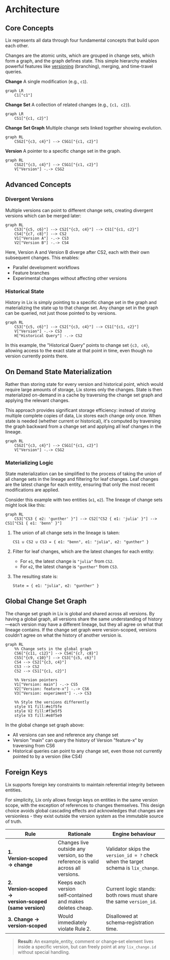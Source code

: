 # Architecture

## Core Concepts

Lix represents all data through four fundamental concepts that build upon each other.

Changes are the atomic units, which are grouped in change sets, which form a graph, and the graph defines state. This simple hierarchy enables powerful features like [versioning](./features/versions.md) (branching), merging, and time-travel queries.

**Change** A single modification (e.g., `c1`).

```mermaid
graph LR
    C1["c1"]
```

**Change Set** A collection of related changes (e.g., `{c1, c2}`).

```mermaid
graph LR
    CS1["{c1, c2}"]
```

**Change Set Graph** Multiple change sets linked together showing evolution.

```mermaid
graph RL
    CSG2["{c3, c4}"] --> CSG1["{c1, c2}"]
```

**Version** A pointer to a specific change set in the graph.

```mermaid
graph RL
    CSG2["{c3, c4}"] --> CSG1["{c1, c2}"]
    V["Version"] -.-> CSG2
```

## Advanced Concepts

### Divergent Versions

Multiple versions can point to different change sets, creating divergent versions which can be merged later:

```mermaid
graph RL
    CS3["{c5, c6}"] --> CS2["{c3, c4}"] --> CS1["{c1, c2}"]
    CS4["{c7, c8}"] --> CS2
    V1["Version A"] -.-> CS3
    V2["Version B"] -.-> CS4
```

Here, Version A and Version B diverge after CS2, each with their own subsequent changes. This enables:

- Parallel development workflows
- Feature branches
- Experimental changes without affecting other versions

### Historical State

History in Lix is simply pointing to a specific change set in the graph and materializing the state up to that change set. Any change set in the graph can be queried, not just those pointed to by versions.

```mermaid
graph RL
    CS3["{c5, c6}"] --> CS2["{c3, c4}"] --> CS1["{c1, c2}"]
    V["Version"] -.-> CS3
    H["Historical Query"] -.-> CS2
```

In this example, the "Historical Query" points to change set `{c3, c4}`, allowing access to the exact state at that point in time, even though no version currently points there.

## On Demand State Materialization

Rather than storing state for every version and historical point, which would require large amounts of storage, Lix stores only the changes. State is then materialized on-demand in a cache by traversing the change set graph and applying the relevant changes.

This approach provides significant storage efficiency: instead of storing multiple complete copies of data, Lix stores each change only once. When state is needed (whether current or historical), it's computed by traversing the graph backward from a change set and applying all leaf changes in the lineage.

```mermaid
graph RL
    CSG2["{c3, c4}"] --> CSG1["{c1, c2}"]
    V["Version"] -.-> CSG2
```

### Materializing Logic

State materialization can be simplified to the process of taking the union of all change sets in the lineage and filtering for leaf changes. Leaf changes are the latest change for each entity, ensuring that only the most recent modifications are applied.

Consider this example with two entities (`e1`, `e2`). The lineage of change sets might look like this:

```mermaid
graph RL
    CS3["CS3 { e2: 'gunther' }"] --> CS2["CS2 { e1: 'julia' }"] --> CS1["CS1 { e1: 'benn' }"]
```

1. The union of all change sets in the lineage is taken:

   `CS1 ∪ CS2 ∪ CS3 = { e1: "benn", e1: "julia", e2: "gunther" }`

2. Filter for leaf changes, which are the latest changes for each entity:
   - For `e1`, the latest change is `"julia"` from `CS2`.
   - For `e2`, the latest change is `"gunther"` from `CS3`.

3. The resulting state is:

   `State = { e1: "julia", e2: "gunther" }`

## Global Change Set Graph

The change set graph in Lix is global and shared across all versions. By having a global graph, all versions share the same understanding of history—each version may have a different lineage, but they all agree on what that lineage contains. If the change set graph were version-scoped, versions couldn't agree on what the history of another version is.

```mermaid
graph RL
    %% Change sets in the global graph
    CS6["{c11, c12}"] --> CS4["{c7, c8}"]
    CS5["{c9, c10}"] --> CS3["{c5, c6}"]
    CS4 --> CS2["{c3, c4}"]
    CS3 --> CS2
    CS2 --> CS1["{c1, c2}"]

    %% Version pointers
    V1["Version: main"] -.-> CS5
    V2["Version: feature-x"] -.-> CS6
    V3["Version: experiment"] -.-> CS3

    %% Style the versions differently
    style V1 fill:#e1f5fe
    style V2 fill:#f3e5f5
    style V3 fill:#e8f5e9
```

In the global change set graph above:

- All versions can see and reference any change set
- Version "main" can query the history of Version "feature-x" by traversing from CS6
- Historical queries can point to any change set, even those not currently pointed to by a version (like CS4)

## Foreign Keys

Lix supports foreign key constraints to maintain referential integrity between entities.

For simplicity, Lix only allows foreign keys on entities in the same version scope, with the exception of references to changes themselves. This design choice avoids global cascading effects and acknowledges that changes are versionless - they exist outside the version system as the immutable source of truth.

| Rule                                                  | Rationale                                                                        | Engine behaviour                                                                   |
| ----------------------------------------------------- | -------------------------------------------------------------------------------- | ---------------------------------------------------------------------------------- |
| **1. Version‑scoped → change**                        | Changes live outside any version, so the reference is valid across all versions. | Validator skips the `version_id = ?` check when the target schema is `lix_change`. |
| **2. Version‑scoped → version‑scoped (same version)** | Keeps each version self‑contained and makes deletes cheap.                       | Current logic stands: both rows must share the same `version_id`.                  |
| **3. Change → version‑scoped**                        | Would immediately violate Rule 2.                                                | Disallowed at schema‑registration time.                                            |

> **Result:** An example_entity, comment or change‑set element lives inside a specific version, but can freely point at any `lix_change.id` without special handling.
